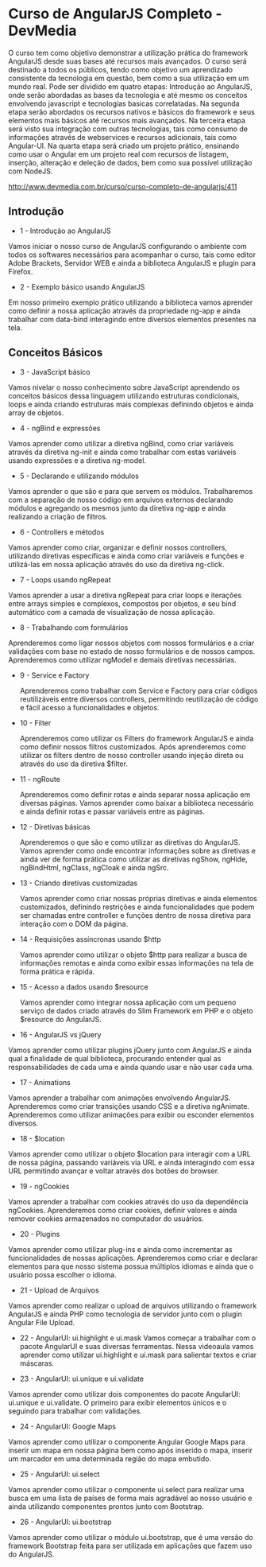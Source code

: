 # Curso de AngularJS Completo - DevMedia

O curso tem como objetivo demonstrar a utilização prática do framework AngularJS desde suas bases até recursos mais avançados. 
O curso será destinado a todos os públicos, tendo como objetivo um aprendizado consistente da tecnologia em questão, bem como 
a sua utilização em um mundo real. Pode ser dividido em quatro etapas: Introdução ao AngularJS, onde serão abordadas as bases 
da tecnologia e até mesmo os conceitos envolvendo javascript e tecnologias basicas correlatadas. Na segunda etapa serão abordados 
os recursos nativos e básicos do framework e seus elementos mais básicos até recursos mais avançados. Na terceira etapa será visto 
sua integração com outras tecnologias, tais como consumo de informações através de webservices e recursos adicionais, tais como 
Angular-UI. Na quarta etapa será criado um projeto prático, ensinando como usar o Angular em um projeto real com recursos de listagem, 
inserção, alteração e deleção de dados, bem como sua possível utilização com NodeJS.

http://www.devmedia.com.br/curso/curso-completo-de-angularjs/411

## Introdução

* 1 - Introdução ao AngularJS

 Vamos iniciar o nosso curso de AngularJS configurando o ambiente com todos os softwares necessários para acompanhar o curso, 
tais como editor Adobe Brackets, Servidor WEB e ainda a biblioteca AngularJS e plugin para Firefox.

* 2 - Exemplo básico usando AngularJS

 Em nosso primeiro exemplo prático utilizando a biblioteca vamos aprender como definir a nossa aplicação através da propriedade 
ng-app e ainda trabalhar com data-bind interagindo entre diversos elementos presentes na tela.

## Conceitos Básicos

* 3 - JavaScript básico

 Vamos nivelar o nosso conhecimento sobre JavaScript aprendendo os conceitos básicos dessa linguagem utilizando estruturas condicionais, 
loops e ainda criando estruturas mais complexas definindo objetos e ainda array de objetos.

* 4 - ngBind e expressões

 Vamos aprender como utilizar a diretiva ngBind, como criar variáveis através da diretiva ng-init e ainda como trabalhar com estas variáveis
 usando expressões e a diretiva ng-model.

* 5 - Declarando e utilizando módulos

 Vamos aprender o que são e para que servem os módulos. Trabalharemos com a separação de nosso código em arquivos externos declarando módulos 
e agregando os mesmos junto da diretiva ng-app e ainda realizando a criação de filtros.

* 6 - Controllers e métodos

 Vamos aprender como criar, organizar e definir nossos controllers, utilizando diretivas específicas e ainda como criar variáveis e funções e 
utilizá-las em nossa aplicação através do uso da diretiva ng-click.

* 7 - Loops usando ngRepeat

 Vamos aprender a usar a diretiva ngRepeat para criar loops e iterações entre arrays simples e complexos, compostos por objetos, e seu bind 
automático com a camada de visualização de nossa aplicação.

* 8 - Trabalhando com formulários

 Aprenderemos como ligar nossos objetos com nossos formulários e a criar validações com base no estado de nosso formulários e de nossos campos. 
Aprenderemos como utilizar ngModel e demais diretivas necessárias.

* 9 - Service e Factory

  Aprenderemos como trabalhar com Service e Factory para criar códigos reutilizáveis entre diversos controllers, permitindo reutilização de 
 código e fácil acesso a funcionalidades e objetos.
  
* 10 - Filter

  Aprenderemos como utilizar os Filters do framework AngularJS e ainda como definir nossos filtros customizados. Após aprenderemos 
como utilizar os filters dentro de nosso controller usando injeção direta ou através do uso da diretiva $filter.  

* 11 - ngRoute

  Aprenderemos como definir rotas e ainda separar nossa aplicação em diversas páginas. Vamos aprender como baixar a biblioteca 
necessário e ainda definir rotas e passar variáveis entre as páginas.
 
      
* 12 - Diretivas básicas

  Aprenderemos o que são e como utilizar as diretivas do AngularJS. Vamos aprender como onde encontrar informações sobre as 
diretivas e ainda ver de forma prática como utilizar as diretivas ngShow, ngHide, ngBindHtml, ngClass, ngCloak e ainda ngSrc.

* 13 - Criando diretivas customizadas
       
  Vamos aprender como criar nossas próprias diretivas e ainda elementos customizados, definindo restrições e ainda
funcionalidades que podem ser chamadas entre controller e funções dentro de nossa diretiva para interação com o DOM da página.
       
* 14 - Requisições assíncronas usando $http

  Vamos aprender como utilizar o objeto $http para realizar a busca de informações remotas e ainda como exibir essas
informações na tela de forma prática e rápida.

* 15 - Acesso a dados usando $resource

  Vamos aprender como integrar nossa aplicação com um pequeno serviço de dados criado através do Slim Framework em PHP
e o objeto $resource do AngularJS.

 * 16 - AngularJS vs jQuery

  Vamos aprender como utilizar plugins jQuery junto com AngularJS e ainda qual a finalidade de qual biblioteca, procurando
entender qual as responsabilidades de cada uma e ainda quando usar e não usar cada uma.

 * 17 - Animations

  Vamos aprender a trabalhar com animações envolvendo AngularJS. Aprenderemos como criar transições usando CSS e a diretiva
ngAnimate. Aprenderemos como utilizar animações para exibir ou esconder elementos diversos.

 * 18 - $location

  Vamos aprender como utilizar o objeto $location para interagir com a URL de nossa página, passando variáveis via URL e
ainda interagindo com essa URL permitindo avançar e voltar através dos botões do browser.

 * 19 - ngCookies

  Vamos aprender a trabalhar com cookies através do uso da dependência ngCookies. Aprenderemos como criar cookies, definir
valores e ainda remover cookies armazenados no computador do usuários.

 * 20 - Plugins

  Vamos aprender como utilizar plug-ins e ainda como incrementar as funcionalidades de nossas aplicações. Aprenderemos 
como criar e declarar elementos para que nosso sistema possua múltiplos idiomas e ainda que o usuário possa escolher o idioma.

  * 21 - Upload de Arquivos
  
  Vamos aprender como realizar o upload de arquivos utilizando o framework AngularJS e ainda PHP como tecnologia de 
servidor junto com o plugin Angular File Upload.

  *	22 - AngularUI: ui.highlight e ui.mask
  Vamos começar a trabalhar com o pacote AngularUI e suas diversas ferramentas. Nessa videoaula vamos
aprender como utilizar ui.highlight e ui.mask para salientar textos e criar máscaras.

  * 23 - AngularUI: ui.unique e ui.validate

  Vamos aprender como utilizar dois componentes do pacote AngularUI: ui.unique e ui.validate. 
O primeiro para exibir elementos únicos e o seguindo para trabalhar com validações.

  * 24 - AngularUI: Google Maps

  Vamos aprender como utilizar o componente Angular Google Maps para inserir um mapa em nossa página
bem como após inserido o mapa, inserir um marcador em uma determinada região do mapa embutido.

  * 25 - AngularUI: ui.select

   Vamos aprender como utilizar o componente ui.select para realizar uma busca em uma lista de países 
de forma mais agradável ao nosso usuário e ainda utilizando componentes prontos junto com Bootstrap.

  * 26 - AngularUI: ui.bootstrap

   Vamos aprender como utilizar o módulo ui.bootstrap, que é uma versão do framework Bootstrap feita 
para ser utilizada em aplicações que fazem uso do AngularJS.











